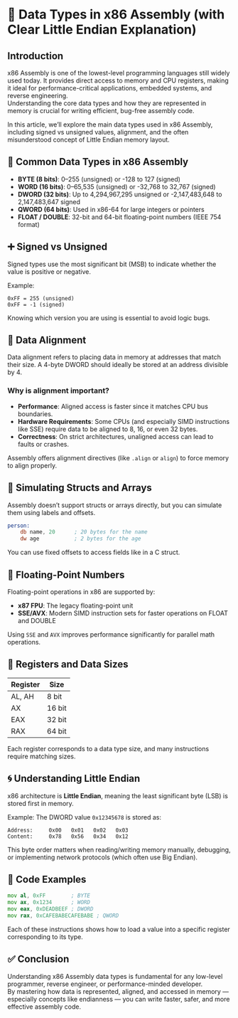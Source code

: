 # 🧠 Data Types in x86 Assembly (with Clear Little Endian Explanation)

## Introduction

x86 Assembly is one of the lowest-level programming languages still widely used today. It provides direct access to memory and CPU registers, making it ideal for performance-critical applications, embedded systems, and reverse engineering.  
Understanding the core data types and how they are represented in memory is crucial for writing efficient, bug-free assembly code.

In this article, we’ll explore the main data types used in x86 Assembly, including signed vs unsigned values, alignment, and the often misunderstood concept of Little Endian memory layout.

## 📏 Common Data Types in x86 Assembly

- **BYTE (8 bits)**: 0–255 (unsigned) or -128 to 127 (signed)  
- **WORD (16 bits)**: 0–65,535 (unsigned) or -32,768 to 32,767 (signed)  
- **DWORD (32 bits)**: Up to 4,294,967,295 unsigned or -2,147,483,648 to 2,147,483,647 signed  
- **QWORD (64 bits)**: Used in x86-64 for large integers or pointers  
- **FLOAT / DOUBLE**: 32-bit and 64-bit floating-point numbers (IEEE 754 format)

## ➕ Signed vs Unsigned

Signed types use the most significant bit (MSB) to indicate whether the value is positive or negative.

Example:

```
0xFF = 255 (unsigned)
0xFF = -1 (signed)
```

Knowing which version you are using is essential to avoid logic bugs.

## 📐 Data Alignment

Data alignment refers to placing data in memory at addresses that match their size. A 4-byte DWORD should ideally be stored at an address divisible by 4.

### Why is alignment important?

- **Performance**: Aligned access is faster since it matches CPU bus boundaries.
- **Hardware Requirements**: Some CPUs (and especially SIMD instructions like SSE) require data to be aligned to 8, 16, or even 32 bytes.
- **Correctness**: On strict architectures, unaligned access can lead to faults or crashes.

Assembly offers alignment directives (like `.align` or `align`) to force memory to align properly.

## 🧱 Simulating Structs and Arrays

Assembly doesn’t support structs or arrays directly, but you can simulate them using labels and offsets.

```asm
person:
    db name, 20      ; 20 bytes for the name
    dw age           ; 2 bytes for the age
```

You can use fixed offsets to access fields like in a C struct.

## 🧮 Floating-Point Numbers

Floating-point operations in x86 are supported by:

- **x87 FPU**: The legacy floating-point unit
- **SSE/AVX**: Modern SIMD instruction sets for faster operations on FLOAT and DOUBLE

Using `SSE` and `AVX` improves performance significantly for parallel math operations.

## 🧠 Registers and Data Sizes

| Register | Size   |
|----------|--------|
| AL, AH   | 8 bit  |
| AX       | 16 bit |
| EAX      | 32 bit |
| RAX      | 64 bit |

Each register corresponds to a data type size, and many instructions require matching sizes.

## 🌀 Understanding Little Endian

x86 architecture is **Little Endian**, meaning the least significant byte (LSB) is stored first in memory.

Example: The DWORD value `0x12345678` is stored as:

```
Address:     0x00   0x01   0x02   0x03
Content:     0x78   0x56   0x34   0x12
```

This byte order matters when reading/writing memory manually, debugging, or implementing network protocols (which often use Big Endian).

## 🔧 Code Examples

```asm
mov al, 0xFF        ; BYTE
mov ax, 0x1234      ; WORD
mov eax, 0xDEADBEEF ; DWORD
mov rax, 0xCAFEBABECAFEBABE ; QWORD
```

Each of these instructions shows how to load a value into a specific register corresponding to its type.

## ✅ Conclusion

Understanding x86 Assembly data types is fundamental for any low-level programmer, reverse engineer, or performance-minded developer.  
By mastering how data is represented, aligned, and accessed in memory — especially concepts like endianness — you can write faster, safer, and more effective assembly code.
